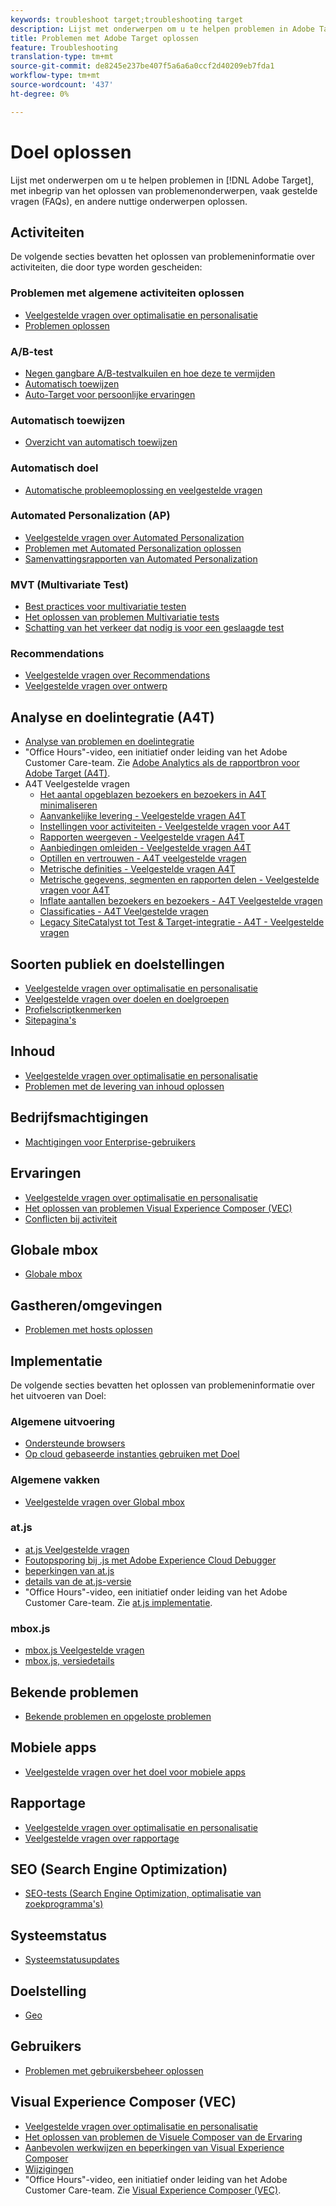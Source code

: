 ```yaml
---
keywords: troubleshoot target;troubleshooting target
description: Lijst met onderwerpen om u te helpen problemen in Adobe Target op te lossen, waaronder onderwerpen voor het oplossen van problemen, veelgestelde vragen (FAQs) en andere nuttige onderwerpen.
title: Problemen met Adobe Target oplossen
feature: Troubleshooting
translation-type: tm+mt
source-git-commit: de8245e237be407f5a6a6a0ccf2d40209eb7fda1
workflow-type: tm+mt
source-wordcount: '437'
ht-degree: 0%

---
```



# Doel oplossen

Lijst met onderwerpen om u te helpen problemen in [!DNL Adobe Target], met inbegrip van het oplossen van problemenonderwerpen, vaak gestelde vragen (FAQs), en andere nuttige onderwerpen oplossen.

## Activiteiten

De volgende secties bevatten het oplossen van problemeninformatie over activiteiten, die door type worden gescheiden:

### Problemen met algemene activiteiten oplossen

* [Veelgestelde vragen over optimalisatie en personalisatie](/help/c-intro/cmp-target-standard-cheatsheet.md)
* [Problemen oplossen](/help/c-activities/c-troubleshooting-activities/troubleshooting-activities.md)

### A/B-test

* [Negen gangbare A/B-testvalkuilen en hoe deze te vermijden](/help/c-activities/t-test-ab/common-ab-testing-pitfalls.md)
* [Automatisch toewijzen](/help/c-activities/automated-traffic-allocation/automated-traffic-allocation.md)
* [Auto-Target voor persoonlijke ervaringen](/help/c-activities/auto-target/auto-target-to-optimize.md)

### Automatisch toewijzen

* [Overzicht van automatisch toewijzen](/help/c-activities/automated-traffic-allocation/automated-traffic-allocation.md#section_0E72C1D72DE74F589F965D4B1763E5C3)

### Automatisch doel

* [Automatische probleemoplossing en veelgestelde vragen](/help/c-activities/auto-target/auto-target-troubleshooting-faqs.md)

### Automated Personalization (AP)

* [Veelgestelde vragen over Automated Personalization](/help/c-activities/t-automated-personalization/automated-personalization-faq.md)
* [Problemen met Automated Personalization oplossen](/help/c-activities/t-automated-personalization/ap-trouble.md)
* [Samenvattingsrapporten van Automated Personalization](/help/c-reports/reports-ap.md)

### MVT (Multivariate Test)

* [Best practices voor multivariatie testen](/help/c-activities/c-multivariate-testing/best-practices.md)
* [Het oplossen van problemen Multivariatie tests](/help/c-activities/c-multivariate-testing/best-practices.md)
* [Schatting van het verkeer dat nodig is voor een geslaagde test](/help/c-activities/c-multivariate-testing/t-create-multivariate-test/traffic-estimator.md)

### Recommendations

* [Veelgestelde vragen over Recommendations](/help/c-recommendations/c-recommendations-faq/recommendations-faq.md)
* [Veelgestelde vragen over ontwerp](/help/c-recommendations/c-design-overview/template-faq.md)

## Analyse en doelintegratie (A4T)

* [Analyse van problemen en doelintegratie](/help/c-integrating-target-with-mac/a4t/c-a4t-troubleshooting/a4t-troubleshooting.md)
* &quot;Office Hours&quot;-video, een initiatief onder leiding van het Adobe Customer Care-team. Zie [Adobe Analytics als de rapportbron voor Adobe Target (A4T)](/help/c-integrating-target-with-mac/a4t/a4t.md).
* A4T Veelgestelde vragen
   * [Het aantal opgeblazen bezoekers en bezoekers in A4T minimaliseren](/help/c-integrating-target-with-mac/a4t/c-a4t-troubleshooting/minimizing-inflated-visit-and-visitor-counts-a4t.md)
   * [Aanvankelijke levering - Veelgestelde vragen A4T](/help/c-integrating-target-with-mac/a4t/r-a4t-faq/a4t-faq-initial-provisioning.md)
   * [Instellingen voor activiteiten - Veelgestelde vragen voor A4T](/help/c-integrating-target-with-mac/a4t/r-a4t-faq/a4t-faq-activity-setup.md)
   * [Rapporten weergeven - Veelgestelde vragen A4T](/help/c-integrating-target-with-mac/a4t/r-a4t-faq/a4t-faq-viewing-reports.md)
   * [Aanbiedingen omleiden - Veelgestelde vragen A4T](/help/c-integrating-target-with-mac/a4t/r-a4t-faq/a4t-faq-redirect-offers.md)
   * [Optillen en vertrouwen - A4T veelgestelde vragen](/help/c-integrating-target-with-mac/a4t/r-a4t-faq/a4t-faq-lift-and-confidence.md)
   * [Metrische definities - Veelgestelde vragen A4T](/help/c-integrating-target-with-mac/a4t/r-a4t-faq/a4t-faq-metric-definition.md)
   * [Metrische gegevens, segmenten en rapporten delen - Veelgestelde vragen voor A4T](/help/c-target/c-troubleshooting-targets-and-audiences/a4t-faq-sharing-metrics-audiences-reports.md)
   * [Inflate aantallen bezoekers en bezoekers - A4T Veelgestelde vragen](/help/c-integrating-target-with-mac/a4t/r-a4t-faq/a4t-faq-inflated-visit-and-visitor-counts.md)
   * [Classificaties - A4T Veelgestelde vragen](/help/c-integrating-target-with-mac/a4t/r-a4t-faq/a4t-faq-classifications.md)
   * [Legacy SiteCatalyst tot Test &amp; Target-integratie - A4T - Veelgestelde vragen](/help/c-integrating-target-with-mac/a4t/r-a4t-faq/a4t-faq-old-integration.md)

## Soorten publiek en doelstellingen

* [Veelgestelde vragen over optimalisatie en personalisatie](/help/c-intro/cmp-target-standard-cheatsheet.md)
* [Veelgestelde vragen over doelen en doelgroepen](/help/c-target/c-troubleshooting-targets-and-audiences/troubleshooting-targets-and-audiences.md)
* [Profielscriptkenmerken](/help/c-target/c-visitor-profile/profile-parameters.md)
* [Sitepagina&#39;s](/help/c-target/c-audiences/c-target-rules/site-pages.md)

## Inhoud

* [Veelgestelde vragen over optimalisatie en personalisatie](/help/c-intro/cmp-target-standard-cheatsheet.md)
* [Problemen met de levering van inhoud oplossen](/help/c-activities/c-troubleshooting-activities/content-trouble.md)

## Bedrijfsmachtigingen

* [Machtigingen voor Enterprise-gebruikers](/help/administrating-target/c-user-management/property-channel/property-channel.md)

## Ervaringen

* [Veelgestelde vragen over optimalisatie en personalisatie](/help/c-intro/cmp-target-standard-cheatsheet.md)
* [Het oplossen van problemen Visual Experience Composer (VEC)](/help/c-experiences/c-visual-experience-composer/r-troubleshoot-composer/troubleshoot-composer.md)
* [Conflicten bij activiteit](/help/c-experiences/c-visual-experience-composer/activity-collisions.md)

## Globale mbox

* [Globale mbox](/help/c-implementing-target/c-implementing-target-for-client-side-web/c-target-atjs-faq/global-mbox-frequently-asked-questions.md)

## Gastheren/omgevingen

* [Problemen met hosts oplossen](/help/administrating-target/hosts.md)

## Implementatie

De volgende secties bevatten het oplossen van problemeninformatie over het uitvoeren van Doel:

### Algemene uitvoering

* [Ondersteunde browsers](/help/c-implementing-target/c-considerations-before-you-implement-target/supported-browsers.md)
* [Op cloud gebaseerde instanties gebruiken met Doel](/help/c-implementing-target/c-implementing-target-for-client-side-web/c-target-debugging-atjs/targeting-using-cloud-based-instances.md)

### Algemene vakken

* [Veelgestelde vragen over Global mbox](/help/c-implementing-target/c-implementing-target-for-client-side-web/c-target-atjs-faq/global-mbox-frequently-asked-questions.md)

### at.js

* [at.js Veelgestelde vragen](/help/c-implementing-target/c-implementing-target-for-client-side-web/c-target-atjs-faq/target-atjs-faq.md)
* [Foutopsporing bij .js met Adobe Experience Cloud Debugger](/help/c-implementing-target/c-implementing-target-for-client-side-web/c-target-debugging-atjs/target-debugging-atjs.md)
* [beperkingen van at.js](/help/c-implementing-target/c-implementing-target-for-client-side-web/t-mbox-download/c-target-atjs-implementation/target-atjs-limitations.md)
* [details van de at.js-versie](/help/c-implementing-target/c-implementing-target-for-client-side-web/target-atjs-versions.md)
* &quot;Office Hours&quot;-video, een initiatief onder leiding van het Adobe Customer Care-team. Zie [at.js implementatie](/help/c-implementing-target/c-implementing-target-for-client-side-web/t-mbox-download/c-target-atjs-implementation/target-atjs-implementation.md).

### mbox.js

* [mbox.js Veelgestelde vragen](/help/c-implementing-target/c-implementing-target-for-client-side-web/t-mbox-download/mboxjs-frequently-asked-questions.md)
* [mbox.js, versiedetails](/help/c-implementing-target/c-implementing-target-for-client-side-web/t-mbox-download/mboxjs-change-log.md)

## Bekende problemen

* [Bekende problemen en opgeloste problemen](/help/r-release-notes/known-issues-resolved-issues.md)

## Mobiele apps

* [Veelgestelde vragen over het doel voor mobiele apps](/help/c-target-mobile-app/target-for-mobile-apps-faq.md)

## Rapportage

* [Veelgestelde vragen over optimalisatie en personalisatie](/help/c-intro/cmp-target-standard-cheatsheet.md)
* [Veelgestelde vragen over rapportage](/help/c-reports/reporting-frequently-asked-questions.md)

## SEO (Search Engine Optimization)

* [SEO-tests (Search Engine Optimization, optimalisatie van zoekprogramma&#39;s)](/help/c-implementing-target/c-implementing-target-for-client-side-web/c-how-atjs-works/how-atjs-works.md)

## Systeemstatus

* [Systeemstatusupdates](/help/r-release-notes/system-status-updates.md)

## Doelstelling

* [Geo](/help/c-target/c-audiences/c-target-rules/geo.md)

## Gebruikers

* [Problemen met gebruikersbeheer oplossen](/help/administrating-target/c-user-management/c-user-management/troubleshooting-user-management.md)

## Visual Experience Composer (VEC)

* [Veelgestelde vragen over optimalisatie en personalisatie](/help/c-intro/cmp-target-standard-cheatsheet.md)
* [Het oplossen van problemen de Visuele Composer van de Ervaring](/help/c-experiences/c-visual-experience-composer/r-troubleshoot-composer/troubleshoot-composer.md)
* [Aanbevolen werkwijzen en beperkingen van Visual Experience Composer](/help/c-experiences/c-visual-experience-composer/experience-composer-best-practices.md)
* [Wijzigingen](/help/c-experiences/c-visual-experience-composer/c-vec-code-editor/vec-code-editor.md)
* &quot;Office Hours&quot;-video, een initiatief onder leiding van het Adobe Customer Care-team. Zie [Visual Experience Composer (VEC)](/help/c-experiences/c-visual-experience-composer/visual-experience-composer.md).